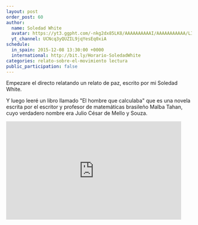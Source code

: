 ```yaml
---
layout: post
order_post: 60
author:
  name: Soledad White
  avatar: https://yt3.ggpht.com/-nkg2dx85LK8/AAAAAAAAAAI/AAAAAAAAAAA/LIP3NH_7TY0/s88-c-k-no/photo.jpg
  yt_channel: UCNcq3yQUZIL9jqYesEq0xiA
schedule:
  in_spain: 2015-12-08 13:30:00 +0000
  international: http://bit.ly/Horario-SoledadWhite
categories: relato-sobre-el-movimiento lectura
public_participation: false
---
```

Empezare el directo relatando un relato de paz, escrito por mi Soledad White.

Y luego leeré un libro llamado "El hombre que calculaba" que es una novela escrita
por el escritor y profesor de matemáticas brasileño Malba Tahan, cuyo verdadero nombre
era Julio César de Mello y Souza.

<iframe width="475" height="267" src="https://www.youtube.com/embed/k13HFwmpkYY" frameborder="0" allowfullscreen></iframe>
